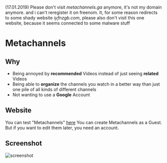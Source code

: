 (17.01.2019)
Please don't visit _metachannels.ga_ anymore, it's not my domain anymore. and i can't reregister it on freenom.
It, for some reason redirects to some shady website _iyfnzgb.com_, please also don't visit this one website, because it seems connected to some malware stuff

# Metachannels

## Why

* Being annoyed by **recommended** Videos instead of just seeing **related** Videos
* Being able to **organize** the channels you watch in a better way than just one pile of all kinds of different channels
* Not wanting to use a **Google** Account

## Website

You can test "Metachannels" [here](http://metachannels./)
You can create Metachannels as a Guest. But if you want to edit them later, you need an account.

## Screenshot

![screenshot](https://i.imgur.com/YBHIYDb.jpg)
